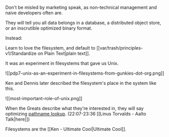 Don't be misled by marketing speak, as non-technical management and naive developers often are.

They will tell you all data belongs in a database, a distributed object store, or an inscrutible optimized binary format.

Instead:

Learn to love the filesystem, and default to [[var/trash/principles-v1/Standardize on Plain Text|plain text]].

It was an experiment in filesystems that gave us Unix.

![[pdp7-unix-as-an-experiment-in-filesystems-from-gunkies-dot-org.png]]


Ken and Dennis later described the filesystem's place in the system like this.

![[most-important-role-of-unix.png]]

When the Greats describe what they're interested in, they will say optimizing [pathname lookup](https://youtu.be/MShbP3OpASA?si=bVy8k8WN6xTUFyur&t=1327). (22:07-23:36 [[Linus Torvalds - Aalto Talk|here]])

Filesystems are the [[Ken - Ultimate Cool|Ultimate Cool]].